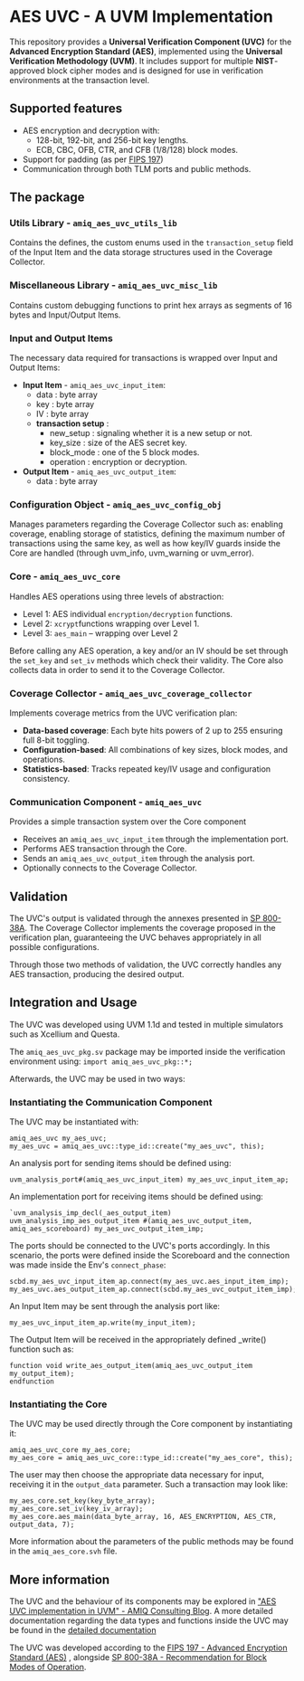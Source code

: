 # AES UVC - A UVM Implementation

This repository provides a **Universal Verification Component (UVC)** for the **Advanced Encryption Standard (AES)**, implemented using the **Universal Verification Methodology (UVM)**. It includes support for multiple **NIST**-approved block cipher modes and is designed for use in verification environments at the transaction level.


## Supported features

- AES encryption and decryption with:
  - 128-bit, 192-bit, and 256-bit key lengths.
  - ECB, CBC, OFB, CTR, and CFB (1/8/128) block modes.
- Support for padding (as per [FIPS 197](https://csrc.nist.gov/publications/detail/fips/197/final))
- Communication through both TLM ports and public methods.

## The package

###  Utils Library - `amiq_aes_uvc_utils_lib`
Contains the defines, the custom enums used in the `transaction_setup` field of the Input Item and the data storage structures used in the Coverage Collector.

###  Miscellaneous Library - `amiq_aes_uvc_misc_lib`
Contains custom debugging functions to print hex arrays as segments of 16 bytes and Input/Output Items.

### Input and Output Items
The necessary data required for transactions is wrapped over Input and Output Items:
- **Input Item** - `amiq_aes_uvc_input_item`:
	- data : byte array
	- key : byte array
	- IV : byte array
	- **transaction setup** :
		- new_setup : signaling whether it is a new setup or not.
		- key_size : size of the AES secret key.
		- block_mode : one of the 5 block modes.
		- operation : encryption or decryption. 
- **Output Item** - `amiq_aes_uvc_output_item`:
	- data : byte array

###  Configuration Object - `amiq_aes_uvc_config_obj`
Manages parameters regarding the Coverage Collector such as: enabling coverage, enabling storage of statistics, defining the maximum number of transactions using the same key, as well as how key/IV guards inside the Core are handled (through uvm_info, uvm_warning or uvm_error).

###  Core - `amiq_aes_uvc_core`
Handles AES operations using three levels of abstraction:
- Level 1: AES individual `encryption/decryption` functions.
- Level 2: `xcrypt`functions wrapping over Level 1.
- Level 3: `aes_main` – wrapping over Level 2

Before calling any AES operation, a key and/or an IV should be set through the `set_key` and `set_iv` methods which check their validity.
The Core also collects data in order to send it to the Coverage Collector.

### Coverage Collector - `amiq_aes_uvc_coverage_collector`
Implements coverage metrics from the UVC verification plan:
- **Data-based coverage**: Each byte hits powers of 2 up to 255 ensuring full 8-bit toggling.
- **Configuration-based**: All combinations of key sizes, block modes, and operations.
- **Statistics-based**: Tracks repeated key/IV usage and configuration consistency.

### Communication Component - `amiq_aes_uvc`
Provides a simple transaction system over the Core component
- Receives an `amiq_aes_uvc_input_item` through the implementation port.
- Performs AES transaction through the Core.
- Sends an `amiq_aes_uvc_output_item` through the analysis port.
- Optionally connects to the Coverage Collector.

## Validation
The UVC's output is validated through the annexes presented in [SP 800-38A](https://csrc.nist.gov/pubs/sp/800/38/a/final). The Coverage Collector implements the coverage proposed in the verification plan, guaranteeing the UVC behaves appropriately in all possible configurations.

Through those two methods of validation, the UVC correctly handles any AES transaction, producing the desired output.
## Integration and Usage
The UVC was developed using UVM 1.1d and tested in multiple simulators such as Xcellium and Questa.

The `amiq_aes_uvc_pkg.sv` package may be imported inside the verification environment using:
`import amiq_aes_uvc_pkg::*;`

Afterwards, the UVC may be used in two ways:

### Instantiating the Communication Component
The UVC may be instantiated with:
```
amiq_aes_uvc my_aes_uvc;
my_aes_uvc = amiq_aes_uvc::type_id::create("my_aes_uvc", this);
```
An analysis port for sending items should be defined using:
```
uvm_analysis_port#(amiq_aes_uvc_input_item) my_aes_uvc_input_item_ap;
```
An implementation port for receiving items should be defined using:
```
`uvm_analysis_imp_decl(_aes_output_item)
uvm_analysis_imp_aes_output_item #(amiq_aes_uvc_output_item, amiq_aes_scoreboard) my_aes_uvc_output_item_imp;
```
The ports should be connected to the UVC's ports accordingly. In this scenario, the ports were defined inside the Scoreboard and the connection was made inside the Env's `connect_phase`:
```
scbd.my_aes_uvc_input_item_ap.connect(my_aes_uvc.aes_input_item_imp);
my_aes_uvc.aes_output_item_ap.connect(scbd.my_aes_uvc_output_item_imp);
```
An Input Item may be sent through the analysis port like:
```
my_aes_uvc_input_item_ap.write(my_input_item);
```
The Output Item will be received in the appropriately defined _write() function such as:
```
function void write_aes_output_item(amiq_aes_uvc_output_item my_output_item);
endfunction
```

### Instantiating the Core
The UVC may be used directly through the Core component by instantiating it:
```
amiq_aes_uvc_core my_aes_core;
my_aes_core = amiq_aes_uvc_core::type_id::create("my_aes_core", this);
```
The user may then choose the appropriate data necessary for input, receiving it in the `output_data` parameter.
Such a transaction may look like:
```
my_aes_core.set_key(key_byte_array);
my_aes_core.set_iv(key_iv_array);
my_aes_core.aes_main(data_byte_array, 16, AES_ENCRYPTION, AES_CTR, output_data, 7);
```
More information about the parameters of the public methods may be found in the `amiq_aes_core.svh` file.

## More information
The UVC and the behaviour of its components may be explored in ["AES UVC implementation in UVM" - AMIQ Consulting Blog](placeholder_link).
A more detailed documentation regarding the data types and functions inside the UVC may be found in the [detailed documentation](/aes_uvc_details.md)

The UVC was developed according to the [FIPS 197 - Advanced Encryption Standard (AES)](https://csrc.nist.gov/pubs/fips/197/final) ,  alongside [SP 800-38A - Recommendation for Block Modes of Operation](https://csrc.nist.gov/pubs/sp/800/38/a/final).

